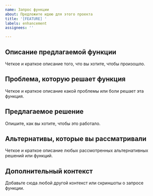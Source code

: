 ```yaml
---
name: Запрос функции
about: Предложите идею для этого проекта
title: '[FEATURE] '
labels: enhancement
assignees: ''

---
```


## Описание предлагаемой функции
Четкое и краткое описание того, что вы хотите, чтобы произошло.

## Проблема, которую решает функция
Четкое и краткое описание какой проблемы или боли решает эта функция.

## Предлагаемое решение
Опишите, как вы хотите, чтобы это работало.

## Альтернативы, которые вы рассматривали
Четкое и краткое описание любых рассмотренных альтернативных решений или функций.

## Дополнительный контекст
Добавьте сюда любой другой контекст или скриншоты о запросе функции.